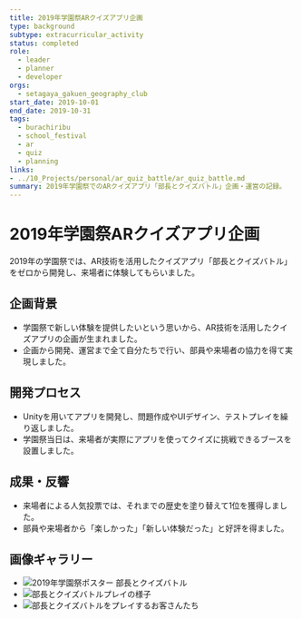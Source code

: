 ```yaml
---
title: 2019年学園祭ARクイズアプリ企画
type: background
subtype: extracurricular_activity
status: completed
role:
  - leader
  - planner
  - developer
orgs:
  - setagaya_gakuen_geography_club
start_date: 2019-10-01
end_date: 2019-10-31
tags:
  - burachiribu
  - school_festival
  - ar
  - quiz
  - planning
links:
- ../10_Projects/personal/ar_quiz_battle/ar_quiz_battle.md
summary: 2019年学園祭でのARクイズアプリ「部長とクイズバトル」企画・運営の記録。
---
```

# 2019年学園祭ARクイズアプリ企画

2019年の学園祭では、AR技術を活用したクイズアプリ「部長とクイズバトル」をゼロから開発し、来場者に体験してもらいました。

## 企画背景

- 学園祭で新しい体験を提供したいという思いから、AR技術を活用したクイズアプリの企画が生まれました。
- 企画から開発、運営まで全て自分たちで行い、部員や来場者の協力を得て実現しました。

## 開発プロセス

- Unityを用いてアプリを開発し、問題作成やUIデザイン、テストプレイを繰り返しました。
- 学園祭当日は、来場者が実際にアプリを使ってクイズに挑戦できるブースを設置しました。

## 成果・反響

- 来場者による人気投票では、それまでの歴史を塗り替えて1位を獲得しました。
- 部員や来場者から「楽しかった」「新しい体験だった」と好評を得ました。

## 画像ギャラリー

- ![2019年学園祭ポスター 部長とクイズバトル](linked_assets/30_Background/extracurricular_activities/burachiribu_club_activity/school_festival_planning/school_festival_2019/gakuensai_poster_quizbattle.jpg)
- ![部長とクイズバトルプレイの様子](linked_assets/30_Background/extracurricular_activities/burachiribu_club_activity/school_festival_planning/school_festival_2019/quizbattle_play_scene.jpg)
- ![部長とクイズバトルをプレイするお客さんたち](linked_assets/30_Background/extracurricular_activities/burachiribu_club_activity/school_festival_planning/school_festival_2019/quizbattle_customers.jpg)
